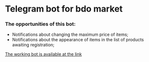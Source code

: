 # Telegram bot for bdo market

### The opportunities of this bot:
- Notifications about changing the maximum price of items;
- Notifications about the appearance of items in the list of products awaiting registration;

[The working bot is available at the link](http://t.me/bdo_ru_trade_market_bot)
